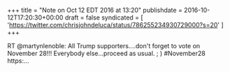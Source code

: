 +++
title = "Note on Oct 12 EDT 2016 at 13:20"
publishdate = 2016-10-12T17:20:30+00:00
draft = false
syndicated = [ 'https://twitter.com/chrisjohndeluca/status/786255234930729000?s=20' ]
+++

RT @martynlenoble: All Trump supporters....don't forget to vote on November 28!!! Everybody else...proceed as usual. ; ) #November28 https:…
